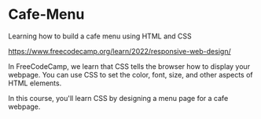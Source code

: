 # Cafe-Menu
Learning how to build a cafe menu using HTML and CSS

https://www.freecodecamp.org/learn/2022/responsive-web-design/

In FreeCodeCamp, we learn that CSS tells the browser how to display your webpage. You can use CSS to set the color, font, size, and other aspects of HTML elements.

In this course, you'll learn CSS by designing a menu page for a cafe webpage.
